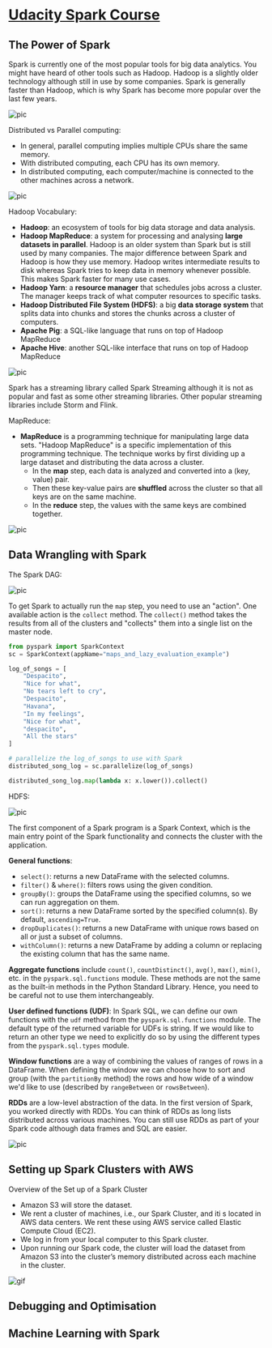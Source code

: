 # [Udacity Spark Course](https://www.udacity.com/course/learn-spark-at-udacity--ud2002)

## The Power of Spark
Spark is currently one of the most popular tools for big data analytics. You might have heard of other tools such as Hadoop. Hadoop is a slightly older technology although still in use by some companies. Spark is generally faster than Hadoop, which is why Spark has become more popular over the last few years.

![pic](images/key_ratios_review.png)

Distributed vs Parallel computing:
- In general, parallel computing implies multiple CPUs share the same memory.
- With distributed computing, each CPU has its own memory.
- In distributed computing, each computer/machine is connected to the other machines across a network.

![pic](images/distributed_vs_parallel.png)

Hadoop Vocabulary:
- **Hadoop**: an ecosystem of tools for big data storage and data analysis.
- **Hadoop MapReduce**: a system for processing and analysing **large datasets in parallel**. Hadoop is an older system than Spark but is still used by many companies. The major difference between Spark and Hadoop is how they use memory. Hadoop writes intermediate results to disk whereas Spark tries to keep data in memory whenever possible. This makes Spark faster for many use cases.
- **Hadoop Yarn**: a **resource manager** that schedules jobs across a cluster. The manager keeps track of what computer resources to specific tasks.
- **Hadoop Distributed File System (HDFS)**: a big **data storage system** that splits data into chunks and stores the chunks across a cluster of computers.
- **Apache Pig**: a SQL-like language that runs on top of Hadoop MapReduce
- **Apache Hive**: another SQL-like interface that runs on top of Hadoop MapReduce

![pic](images/hadoop_framework.png)

Spark has a streaming library called Spark Streaming although it is not as popular and fast as some other streaming libraries. Other popular streaming libraries include Storm and Flink.

MapReduce:
- **MapReduce** is a programming technique for manipulating large data sets. "Hadoop MapReduce" is a specific implementation of this programming technique. The technique works by first dividing up a large dataset and distributing the data across a cluster. 
    - In the **map** step, each data is analyzed and converted into a (key, value) pair. 
    - Then these key-value pairs are **shuffled** across the cluster so that all keys are on the same machine. 
    - In the **reduce** step, the values with the same keys are combined together.

![pic](images/mapreduce.png)

## Data Wrangling with Spark
The Spark DAG:

![pic](images/spark_dag.png)

To get Spark to actually run the `map` step, you need to use an "action". One available action is the `collect` method. The `collect()` method takes the results from all of the clusters and "collects" them into a single list on the master node.
```python
from pyspark import SparkContext
sc = SparkContext(appName="maps_and_lazy_evaluation_example")

log_of_songs = [
    "Despacito",
    "Nice for what",
    "No tears left to cry",
    "Despacito",
    "Havana",
    "In my feelings",
    "Nice for what",
    "despacito",
    "All the stars"
]

# parallelize the log_of_songs to use with Spark
distributed_song_log = sc.parallelize(log_of_songs)

distributed_song_log.map(lambda x: x.lower()).collect()
```

HDFS:

![pic](images/hdfs.png)

The first component of a Spark program is a Spark Context, which is the main entry point of the Spark functionality and connects the cluster with the application.

**General functions**:
- `select()`: returns a new DataFrame with the selected columns.
- `filter()` & `where()`: filters rows using the given condition.
- `groupBy()`: groups the DataFrame using the specified columns, so we can run aggregation on them.
- `sort()`: returns a new DataFrame sorted by the specified column(s). By default, `ascending=True`.
- `dropDuplicates()`: returns a new DataFrame with unique rows based on all or just a subset of columns.
- `withColumn()`: returns a new DataFrame by adding a column or replacing the existing column that has the same name.

**Aggregate functions** include `count()`, `countDistinct()`, `avg()`, `max()`, `min()`, etc. in the `pyspark.sql.functions` module. These methods are not the same as the built-in methods in the Python Standard Library. Hence, you need to be careful not to use them interchangeably.

**User defined functions (UDF)**: In Spark SQL, we can define our own functions with the `udf` method from the `pyspark.sql.functions` module. The default type of the returned variable for UDFs is string. If we would like to return an other type we need to explicitly do so by using the different types from the `pyspark.sql.types` module.

**Window functions** are a way of combining the values of ranges of rows in a DataFrame. When defining the window we can choose how to sort and group (with the `partitionBy` method) the rows and how wide of a window we'd like to use (described by `rangeBetween` or `rowsBetween`). 

**RDDs** are a low-level abstraction of the data. In the first version of Spark, you worked directly with RDDs. You can think of RDDs as long lists distributed across various machines. You can still use RDDs as part of your Spark code although data frames and SQL are easier. 

![pic](images/query_optimizer.png)

## Setting up Spark Clusters with AWS
Overview of the Set up of a Spark Cluster
- Amazon S3 will store the dataset.
- We rent a cluster of machines, i.e., our Spark Cluster, and iti s located in AWS data centers. We rent these using AWS service called Elastic Compute Cloud (EC2).
- We log in from your local computer to this Spark cluster.
- Upon running our Spark code, the cluster will load the dataset from Amazon S3 into the cluster’s memory distributed across each machine in the cluster.

![gif](images/spark_cluster.gif)

## Debugging and Optimisation
## Machine Learning with Spark